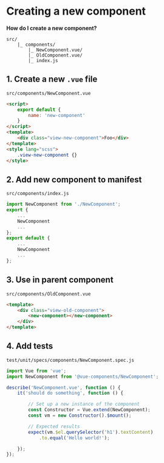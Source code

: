 
# Creating a new component

**How do I create a new component?**

```
src/
	|_ components/
		|_ NewComponent.vue/
		|_ OldComponent.vue/
		|_ index.js
```

## 1. Create a new `.vue` file

`src/components/NewComponent.vue`

```html
<script>
	export default {
		name: 'new-component'
	}
</script>
<template>
	<div class="view-new-component">Foo</div>
</template>
<style lang="scss">
	.view-new-component {}
</style>
```

## 2. Add new component to manifest

`src/components/index.js`

```js
import NewComponent from './NewComponent';
export {
	...
	NewComponent
	...
};
export default {
	...
	NewComponent
	...
};
```

## 3. Use in parent component

`src/components/OldComponent.vue`

```html
<template>
	<div class="view-old-component">
		<new-component></new-component>
	</div>
</template>
```

## 4. Add tests

`test/unit/specs/components/NewComponent.spec.js`

```js
import Vue from 'vue';
import NewComponent from '@vue-components/NewComponent';

describe('NewComponent.vue', function () {
	it('should do something', function () {

		// Set up a new instance of the component
		const Constructor = Vue.extend(NewComponent);
		const vm = new Constructor().$mount();

		// Expected results
		expect(vm.$el.querySelector('h1').textContent)
			.to.equal('Hello world!');

	});
});
```
